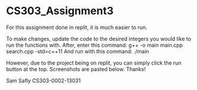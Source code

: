 # CS303_Assignment3
For this assignment done in replit, it is much easier to run.

To make changes, update the code to the desired integers you would like to run the functions with. After, enter this command:
g++ -o main main.cpp search.cpp -std=c++11
And run with this command:
./main

However, due to the project being on replit, you can simply click the run button at the top. Screenshots are pasted below.
Thanks!

Sam Safly
CS303-0002-13031
